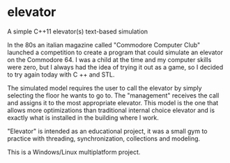 # elevator
A simple C++11 elevator(s) text-based simulation 

In the 80s an italian magazine called "Commodore Computer Club" launched a competition to create a program that could simulate an elevator on the Commodore 64. I was a child at the time and my computer skills were zero, but I always had the idea of trying it out as a game, so I decided to try again today with C ++ and STL. 

The simulated model requires the user to call the elevator by simply selecting the floor he wants to go to. The "management" receives the call and assigns it to the most appropriate elevator. This model is the one that allows more optimizations than traditional internal choice elevator and is exactly what is installed in the building where I work.

"Elevator" is intended as an educational project, it was a small gym to practice with threading, synchronization, collections and modeling.

This is a Windows/Linux multiplatform project.
